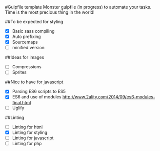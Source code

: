#Gulpfile template
Monster gulpfile (in progress) to automate your tasks.
Time is the most precious thing in the world!

##To be expected for styling
- [x] Basic sass compiling
- [x] Auto prefixing
- [x] Sourcemaps
- [ ] minified version

##Ideas for images
- [ ] Compressions
- [ ] Sprites

##Nice to have for javascript
- [x] Parsing ES6 scripts to ES5
- [x] ES6 and use of modules http://www.2ality.com/2014/09/es6-modules-final.html
- [ ] Uglify

##Linting
- [ ] Linting for html
- [x] Linting for styling
- [ ] Linting for javascript
- [ ] Linting for php
